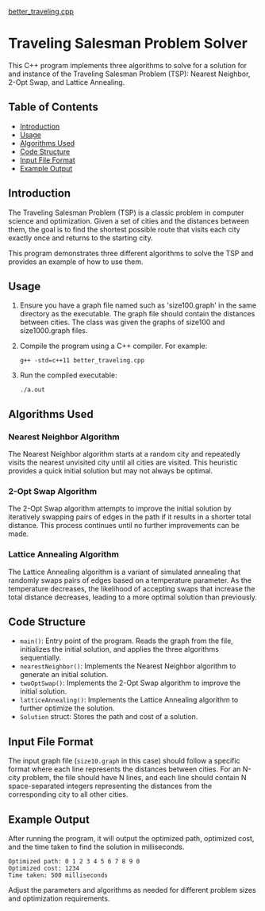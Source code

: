 [better_traveling.cpp](better_traveling.cpp)

# Traveling Salesman Problem Solver

This C++ program implements three algorithms to solve for a solution for and instance of the Traveling Salesman Problem (TSP): Nearest Neighbor, 2-Opt Swap, and Lattice Annealing.

## Table of Contents

- [Introduction](#introduction)
- [Usage](#usage)
- [Algorithms Used](#algorithms-used)
- [Code Structure](#code-structure)
- [Input File Format](#input-file-format)
- [Example Output](#example-output)

## Introduction

The Traveling Salesman Problem (TSP) is a classic problem in computer science and optimization. Given a set of cities and the distances between them, the goal is to find the shortest possible route that visits each city exactly once and returns to the starting city.

This program demonstrates three different algorithms to solve the TSP and provides an example of how to use them.

## Usage

1. Ensure you have a graph file named such as 'size100.graph' in the same directory as the executable. The graph file should contain the distances between cities. The class was given the graphs of size100 and size1000.graph files.
   
2. Compile the program using a C++ compiler. For example:

   ```
   g++ -std=c++11 better_traveling.cpp
   ```
   
3. Run the compiled executable:

   ```
   ./a.out
   ```

## Algorithms Used

### Nearest Neighbor Algorithm

The Nearest Neighbor algorithm starts at a random city and repeatedly visits the nearest unvisited city until all cities are visited. This heuristic provides a quick initial solution but may not always be optimal.

### 2-Opt Swap Algorithm

The 2-Opt Swap algorithm attempts to improve the initial solution by iteratively swapping pairs of edges in the path if it results in a shorter total distance. This process continues until no further improvements can be made.

### Lattice Annealing Algorithm

The Lattice Annealing algorithm is a variant of simulated annealing that randomly swaps pairs of edges based on a temperature parameter. As the temperature decreases, the likelihood of accepting swaps that increase the total distance decreases, leading to a more optimal solution than previously. 

## Code Structure

- `main()`: Entry point of the program. Reads the graph from the file, initializes the initial solution, and applies the three algorithms sequentially.
- `nearestNeighbor()`: Implements the Nearest Neighbor algorithm to generate an initial solution.
- `twoOptSwap()`: Implements the 2-Opt Swap algorithm to improve the initial solution.
- `latticeAnnealing()`: Implements the Lattice Annealing algorithm to further optimize the solution.
- `Solution` struct: Stores the path and cost of a solution.

## Input File Format

The input graph file (`size10.graph` in this case) should follow a specific format where each line represents the distances between cities. For an N-city problem, the file should have N lines, and each line should contain N space-separated integers representing the distances from the corresponding city to all other cities.

## Example Output

After running the program, it will output the optimized path, optimized cost, and the time taken to find the solution in milliseconds.

```
Optimized path: 0 1 2 3 4 5 6 7 8 9 0
Optimized cost: 1234
Time taken: 500 milliseconds
```

Adjust the parameters and algorithms as needed for different problem sizes and optimization requirements.
